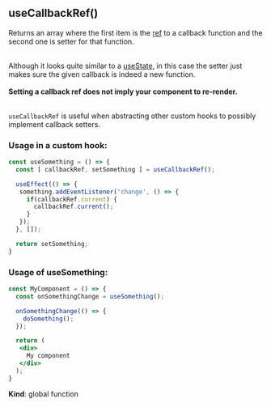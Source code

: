 <a name="useCallbackRef"></a>

## useCallbackRef()
Returns an array where the first item is the [ref](https://reactjs.org/docs/hooks-reference.html#useref) to a
callback function and the second one is setter for that function.<br /><br />

Although it looks quite similar to a [useState](https://reactjs.org/docs/hooks-reference.html#usestate), in this
case the setter just makes sure the given callback is indeed a new function.<br /><br />
**Setting a callback ref does not imply your component to re-render.**<br /><br />

`useCallbackRef` is useful when abstracting other custom hooks to possibly implement callback setters.

### Usage in a custom hook:

```jsx harmony
const useSomething = () => {
  const [ callbackRef, setSomething ] = useCallbackRef();

  useEffect(() => {
   something.addEventListener('change', () => {
     if(callbackRef.current) {
       callbackRef.current();
     }
   });
  }, []);

  return setSomething;
}
```

### Usage of useSomething:

```jsx harmony
const MyComponent = () => {
  const onSomethingChange = useSomething();

  onSomethingChange(() => {
    doSomething();
  });

  return (
   <div>
     My component
   </div>
  );
}
```

**Kind**: global function  
